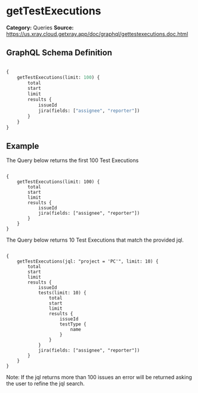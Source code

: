 # getTestExecutions

**Category:** Queries
**Source:** https://us.xray.cloud.getxray.app/doc/graphql/gettestexecutions.doc.html

## GraphQL Schema Definition

```graphql

{
    getTestExecutions(limit: 100) {
        total
        start
        limit
        results {
            issueId
            jira(fields: ["assignee", "reporter"])
        }
    }
}

```

## Example

The Query below returns the first 100 Test Executions

```

{
    getTestExecutions(limit: 100) {
        total
        start
        limit
        results {
            issueId
            jira(fields: ["assignee", "reporter"])
        }
    }
}

```

The Query below returns 10 Test Executions that match the provided jql.

```

{
    getTestExecutions(jql: "project = 'PC'", limit: 10) {
        total
        start
        limit
        results {
            issueId
            tests(limit: 10) {
                total
                start
                limit
                results {
                    issueId
                    testType {
                        name
                    }
                }
            }
            jira(fields: ["assignee", "reporter"])
        }
    }
}

```

Note: If the jql returns more than 100 issues an error will be returned asking the user to refine the jql search.